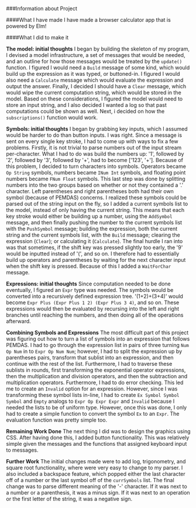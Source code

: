 ###Information about Project

####What I have made
  I have made a browser calculator app that is powered by Elm!

####What I did to make it

**The model: initial thoughts**
  I began by building the skeleton of my program, I devised a model infrastructure,
a set of messages that would be needed, and an outline for how those messages would
be treated by the `update()` function. I figured I would need a `Build` message of
some kind, which would build up the expression as it was typed, or buttoned-in.
I figured I would also need a `Calculate` message which would evaluate the expression
and output the answer. Finally, I decided I should have a `Clear` message, which
would wipe the current computation string, which would be stored in the model.
Based on these considerations, I figured the model would need to store an input
string, and I also decided I wanted a log so that past computations could be shown
as well. Next, i decided on how the `subscriptions()` function would work.

**Symbols: initial thoughts**
  I began by grabbing key inputs, which I assumed would be harder to do than button
inputs. I was right. Since a message is sent on every single key stroke, I had to
come up with ways to fix a few problems. Firstly, it is not trivial to parse numbers
out of the input stream per-character. What I had to do was build the numbers up:
'1', followed by '2', followed by '3', followed by '+', had to become ['123', '+'].
Because of this problem, I decided to turn characters into symbols. Operators became
`Op String` symbols, numbers became `INum Int` symbols, and floating point numbers
became `FNum Float` symbols. This last step was done by splitting numbers into the
two groups based on whether or not they contained a '.' character. Left parentheses
and right parentheses both had their own symbol (because of PEMDAS) concerns. I
realized these symbols could be parsed out of the string input on the fly, so I
added a current symbols list to the model, instead of only having the current
string. This means that each key stroke would either be building up a number,
using the `AddSymbol` message, and then finally pushing the number to the current
symbols list with the `PushSymbol` message; building the expression, both the
current string and the current symbols list, with the `Build` message; clearing
the expression (`Clear`); or calculating it (`Calculate`). The final hurdle I
ran into was that sometimes, if the shift key was pressed slightly too early,
the '9' would be inputted instead of '(', and so on. I therefore had to essentially
build up operators and parentheses by waiting for the next character input when the
shift key is pressed. Because of this I added a `WaitForChar` message.

**Expressions: initial thoughts**
  Since computation needed to be done eventually, I figured an `Expr` type was
needed. The symbols would be converted into a recursively defined expression
tree. '(1+2)+(3+4)' would become `Expr Plus (Expr Plus 1 2) (Expr Plus 3 4)`,
and so on. These expressions would then be evaluated by recursing into the left
and right branches until reaching the numbers, and then doing all of the operations
afterward.

**Combining Symbols and Expressions**
  The most difficult part of this project was figuring out how to turn a list of
symbols into an expression that follows PEMDAS. I had to go through the expression
list in pairs of three turning `Num Op Num` in to `Expr Op Num Num`; however, I
had to split the expression up by parentheses pairs, transform that sublist into
an expression, and then continue with the rest of the list. Furthermore, I had
to traverse these sublists in rounds, first transforming the exponential operator
expressions, then the multiplication and division operators, and then the subtraction
and multiplication operators. Furthermore, I had to do error checking. This led me
to create an `Invalid` option for an expression. However, since I was transforming
these symbol lists in-line, I had to create `Ex Symbol Symbol Symbol` and `Empty`
analogs to `Expr Op Expr Expr` and `Invalid` because I needed the lists to be of
uniform type. However, once this was done, I only had to create a simple function
to convert the symbol `Ex` to an `Expr`. The evaluation function was pretty
simple too.

**Remaining Work Done**
  The next thing I did was to design the graphics using CSS. After having done
this, I added button functionality. This was relatively simple given the messages
and the functions that assigned keyboard input to messages.

**Further Work**
  The initial changes made were to add log, trigonometry, and square root functionality, where were very easy to change to my parser. I also included a backspace feature, which popped either the last character off of a number or the last symbol off of the `currSymbols` list. The final change was to parse different meaning of the '-' character. If it was next to a number or a parenthesis, it was a minus sign. If it was next to an operation or the first letter of the string, it was a negative sign.
